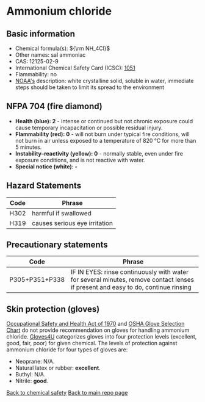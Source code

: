 # Ammonium chloride

## Basic information

- Chemical formula(s): ${\rm NH_4Cl}$
- Other names: sal ammoniac
- CAS: 12125-02-9
- International Chemical Safety Card (ICSC): [1051](https://inchem.org/documents/icsc/icsc/eics1051.htm)
- Flammability: no
- [NOAA's](https://cameochemicals.noaa.gov/chemical/2422) description: white crystalline solid, soluble in water, immediate steps should be taken to limit its spread to the environment

## NFPA 704 (fire diamond)

- **Health (blue): 2** - intense or continued but not chronic exposure could cause temporary incapacitation or possible residual injury.
- **Flammability (red): 0** - will not burn under typical fire conditions, will not burn in air unless exposed to a temperature of 820 °C for more than 5 minutes.
- **Instability–reactivity (yellow): 0** - normally stable, even under fire exposure conditions, and is not reactive with water.
- **Special notice (white): -**

## Hazard Statements

| Code | Phrase                        |
| ---- | ----------------------------- |
| H302 | harmful if swallowed          |
| H319 | causes serious eye irritation |

## Precautionary statements

| Code           | Phrase                                                                                                                           |
| -------------- | -------------------------------------------------------------------------------------------------------------------------------- |
| P305+P351+P338 | IF IN EYES: rinse continuously with water for several minutes, remove contact lenses if present and easy to do, continue rinsing |

## Skin protection (gloves)

[Occupational Safety and Health Act of 1970](https://www.osha.gov/sites/default/files/publications/osha3151.pdf) and [OSHA Glove Selection Chart](https://safety.fsu.edu/safety_manual/OSHA%20Glove%20Selection%20Chart.pdf) do not provide recommendation on gloves for handling ammonium chloride. [Gloves4U](https://www.gloves4u.eu/x/Chemical%20Resistant%20Chart%20-%20final%20(5).pdf) categorizes gloves into four protection levels (excellent, good, fair, poor) for given chemical. The levels of protection against ammonium chloride for four types of gloves are:

- Neoprane: N/A.
- Natural latex or rubber: **excellent**.
- Buthyl: N/A.
- Nitrile: **good**.

[Back to chemical safety](https://github.com/Global-Health-Engineering/group-safety)
[Back to main repo page](https://github.com/Global-Health-Engineering/group-safety/tree/main/02-chemical-safety)
